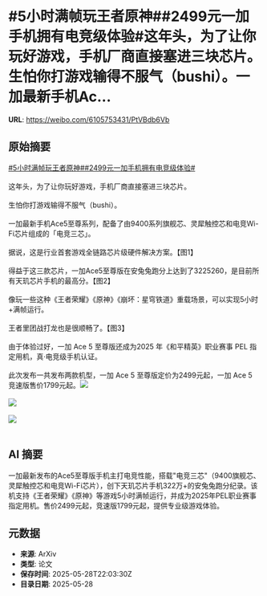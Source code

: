 # #5小时满帧玩王者原神##2499元一加手机拥有电竞级体验#这年头，为了让你玩好游戏，手机厂商直接塞进三块芯片。生怕你打游戏输得不服气（bushi）。一加最新手机Ac...

**URL**: https://weibo.com/6105753431/PtVBdb6Vb

## 原始摘要

<a href="https://m.weibo.cn/search?containerid=231522type%3D1%26t%3D10%26q%3D%235%E5%B0%8F%E6%97%B6%E6%BB%A1%E5%B8%A7%E7%8E%A9%E7%8E%8B%E8%80%85%E5%8E%9F%E7%A5%9E%23&amp;extparam=%235%E5%B0%8F%E6%97%B6%E6%BB%A1%E5%B8%A7%E7%8E%A9%E7%8E%8B%E8%80%85%E5%8E%9F%E7%A5%9E%23" data-hide=""><span class="surl-text">#5小时满帧玩王者原神#</span></a><a href="https://m.weibo.cn/search?containerid=231522type%3D1%26t%3D10%26q%3D%232499%E5%85%83%E4%B8%80%E5%8A%A0%E6%89%8B%E6%9C%BA%E6%8B%A5%E6%9C%89%E7%94%B5%E7%AB%9E%E7%BA%A7%E4%BD%93%E9%AA%8C%23&amp;extparam=%232499%E5%85%83%E4%B8%80%E5%8A%A0%E6%89%8B%E6%9C%BA%E6%8B%A5%E6%9C%89%E7%94%B5%E7%AB%9E%E7%BA%A7%E4%BD%93%E9%AA%8C%23" data-hide=""><span class="surl-text">#2499元一加手机拥有电竞级体验#</span></a><br><br>这年头，为了让你玩好游戏，手机厂商直接塞进三块芯片。<br><br>生怕你打游戏输得不服气（bushi）。<br><br>一加最新手机Ace5至尊系列，配备了由9400系列旗舰芯、灵犀触控芯和电竞Wi-Fi芯片组成的「电竞三芯」。<br><br>据说，这是行业首套游戏全链路芯片级硬件解决方案。【图1】<br><br>得益于这三款芯片，一加Ace5至尊版在安兔兔跑分上达到了3225260，是目前所有天玑芯片手机的最高分。【图2】<br><br>像玩一些这种《王者荣耀》《原神》《崩坏：星穹铁道》重载场景，可以实现5小时+满帧运行。<br><br>王者里团战打龙也是很顺畅了。【图3】<br><br>由于体验过好，一加 Ace 5 至尊版还成为2025 年《和平精英》职业赛事 PEL 指定用机，真·电竞级手机认证。<br><br>此次发布一共发布两款机型，一加 Ace 5 至尊版定价为2499元起，一加 Ace 5 竞速版售价1799元起。<img style="" src="https://tvax2.sinaimg.cn/large/006Fd7o3gy1i1vc242ykbj30ze0kvna6.jpg" referrerpolicy="no-referrer"><br><br><img style="" src="https://tvax4.sinaimg.cn/large/006Fd7o3gy1i1vc2649sxj30n40d443r.jpg" referrerpolicy="no-referrer"><br><br><img style="" src="https://tvax4.sinaimg.cn/large/006Fd7o3gy1i1vc2l8auug312s0igkjn.gif" referrerpolicy="no-referrer"><br><br>

## AI 摘要

一加最新发布的Ace5至尊版手机主打电竞性能，搭载"电竞三芯"（9400旗舰芯、灵犀触控芯和电竞Wi-Fi芯片），创下天玑芯片手机322万+的安兔兔跑分纪录。该机支持《王者荣耀》《原神》等游戏5小时满帧运行，并成为2025年PEL职业赛事指定用机。售价2499元起，竞速版1799元起，提供专业级游戏体验。

## 元数据

- **来源**: ArXiv
- **类型**: 论文
- **保存时间**: 2025-05-28T22:03:30Z
- **目录日期**: 2025-05-28
